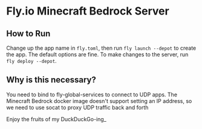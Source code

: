 # Fly.io Minecraft Bedrock Server
## How to Run
Change up the app name in `fly.toml`, then run `fly launch --depot` to create the app. The default options are fine. To make changes to the server, run `fly deploy --depot`.

## Why is this necessary?
You need to bind to fly-global-services to connect to UDP apps. The Minecraft Bedrock docker image doesn't support setting an IP address, so we need to use socat to proxy UDP traffic back and forth


Enjoy the fruits of my DuckDuckGo-ing_
